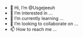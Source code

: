 - 👋 Hi, I’m @Usgejeeuh
- 👀 I’m interested in ...
- 🌱 I’m currently learning ...
- 💞️ I’m looking to collaborate on ...
- 📫 How to reach me ...

<!---
Usgejeeuh/Usgejeeuh is a ✨ special ✨ repository because its `README.md` (this file) appears on your GitHub profile.
You can click the Preview link to take a look at your changes.
--->
